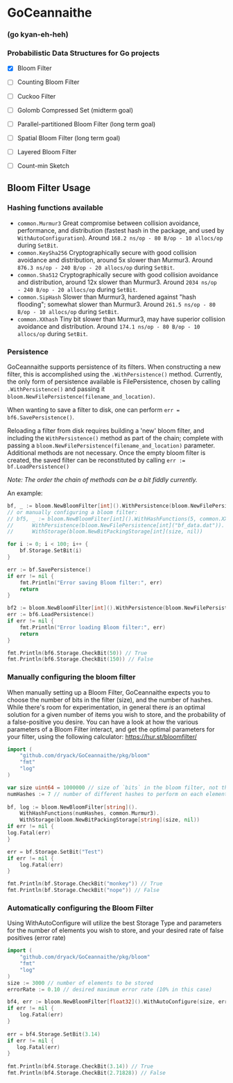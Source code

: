 # GoCeannaithe
### (go kyan-eh-heh)
### Probabilistic Data Structures for Go projects

- [x] Bloom Filter
- [ ] Counting Bloom Filter
- [ ] Cuckoo Filter
- [ ] Golomb Compressed Set (midterm goal)
- [ ] Parallel-partitioned Bloom Filter (long term goal)
- [ ] Spatial Bloom Filter (long term goal)
- [ ] Layered Bloom Filter
- [ ] Count-min Sketch


## Bloom Filter Usage

### Hashing functions available
* `common.Murmur3` Great compromise between collision avoidance, performance, and distribution (fastest hash in 
the package, and used by `WithAutoConfiguration`).  Around `168.2 ns/op - 80 B/op - 10 allocs/op` during `SetBit`.
* `common.KeySha256`  Cryptographically secure with good collision avoidance and distribution, around 5x slower than Murmur3.
Around `876.3 ns/op	- 240 B/op - 20 allocs/op` during `SetBit`.
* `common.Sha512`  Cryptographically secure with good collision avoidance and distribution, around 12x slower than Murmur3.
Around `2034 ns/op	- 240 B/op - 20 allocs/op` during `SetBit`.
* `common.SipHash` Slower than Murmur3, hardened against "hash flooding"; somewhat slower than Murmur3.
Around `261.5 ns/op	- 80 B/op - 10 allocs/op` during `SetBit`.
* `common.XXhash`  Tiny bit slower than Murmur3, may have superior collision avoidance and distribution.
Around `174.1 ns/op	- 80 B/op - 10 allocs/op` during `SetBit`.

### Persistence
GoCeannaithe supports persistence of its filters.  When constructing a new filter, this is accomplished using the `.WithPersistence()` method.
Currently, the only form of persistence available is FilePersistence, chosen by calling `.WithPersistence()` and passing it `bloom.NewFilePersistence(filename_and_location)`.

When wanting to save a filter to disk, one can perform `err = bf6.SavePersistence()`.

Reloading a filter from disk requires building a 'new' bloom filter, and including the `WithPersistence()` method as part of the chain; complete with passing a `bloom.NewFilePersistence(filename_and_location)` parameter.
Additional methods are not necessary.  Once the empty bloom filter is created, the saved filter can be reconstituted by calling `err := bf.LoadPersistence()` 

*Note:  The order the chain of methods can be a bit fiddly currently.*

An example:
```go
bf, _ := bloom.NewBloomFilter[int]().WithPersistence(bloom.NewFilePersistence[int]("bf_data.dat")).WithAutoConfigure(size, errorRate)
// or manually configuring a bloom filter:
// bf5, _ := bloom.NewBloomFilter[int]().WithHashFunctions(5, common.XXhash).
//      WithPersistence(bloom.NewFilePersistence[int]("bf_data.dat")).
//      WithStorage(bloom.NewBitPackingStorage[int](size, nil))

for i := 0; i < 100; i++ {
    bf.Storage.SetBit(i)
}

err := bf.SavePersistence()
if err != nil {
    fmt.Println("Error saving Bloom filter:", err)
	return
}

bf2 := bloom.NewBloomFilter[int]().WithPersistence(bloom.NewFilePersistence[int]("bf_data.dat"))
err := bf6.LoadPersistence()
if err != nil {
    fmt.Println("Error loading Bloom filter:", err)
    return
}

fmt.Println(bf6.Storage.CheckBit(50)) // True
fmt.Println(bf6.Storage.CheckBit(150)) // False

```

### Manually configuring the bloom filter
When manually setting up a Bloom Filter, GoCeannaithe expects you to choose the number of bits in the filter (size),
and the number of hashes. While there's room for experimentation, in general there _is_ an optimal solution for a given
number of items you wish to store, and the probability of a false-positive you desire.  You can have a look at how the 
various parameters of a Bloom Filter interact, and get the optimal parameters for your filter, using the following calculator:
https://hur.st/bloomfilter/
```Go
import (
    "github.com/dryack/GoCeannaithe/pkg/bloom"
    "fmt"
    "log"
)

var size uint64 = 1000000 // size of `bits` in the bloom filter, not the elements
numHashes := 7 // number of different hashes to perform on each element
	
bf, log := bloom.NewBloomFilter[string]().
    WithHashFunctions(numHashes, common.Murmur3).
    WithStorage(bloom.NewBitPackingStorage[string](size, nil))
if err != nil {
log.Fatal(err)
}

err = bf.Storage.SetBit("Test")
if err != nil {
    log.Fatal(err)
}

fmt.Println(bf.Storage.CheckBit("monkey")) // True
fmt.Println(bf.Storage.CheckBit("nope")) // False
```
### Automatically configuring the Bloom Filter
Using WithAutoConfigure will utilize the best Storage Type and parameters for the number of elements you wish to store, 
and your desired rate of false positives (error rate)
```Go
import (
    "github.com/dryack/GoCeannaithe/pkg/bloom"
    "fmt"
    "log"
)
size := 3000 // number of elements to be stored
errorRate := 0.10 // desired maximum error rate (10% in this case) 

bf4, err := bloom.NewBloomFilter[float32]().WithAutoConfigure(size, errorRate)
if err != nil {
    log.Fatal(err)
}
	
err = bf4.Storage.SetBit(3.14)
if err != nil {
   log.Fatal(err)
}
	
fmt.Println(bf4.Storage.CheckBit(3.14)) // True
fmt.Println(bf4.Storage.CheckBit(2.71828)) // False

```